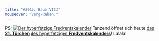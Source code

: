 ```yaml
---
title: "#3015: Baum VIII"
mouseover: "Verg-Raben."
---
```


PS:
<a href="http://www.fonflatter.de/der-fetzige-fredventskalender-2013"><img title="Der hyperfetzige Fredventskalender" src="http://www.fonflatter.de/adv12/fredventskalender_banner.png"></a>
Tanzend öffnet sich heute <a href="http://www.fonflatter.de/2013/12/21/das-21-tuerchen" title="Das 21. Türchen">das <strong>21. Türchen</strong></a> <a href="http://www.fonflatter.de/der-fetzige-fredventskalender-2013" title="Der hyperfetzige Fredventskalender 2013">des hyperfetzigen <strong>Fredventskalenders</strong></a>!
Lalala!


